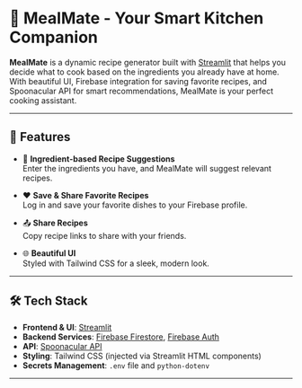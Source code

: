 # 🥘 MealMate - Your Smart Kitchen Companion

**MealMate** is a dynamic recipe generator built with [Streamlit](https://streamlit.io/) that helps you decide what to cook based on the ingredients you already have at home. With beautiful UI, Firebase integration for saving favorite recipes, and Spoonacular API for smart recommendations, MealMate is your perfect cooking assistant.

---

## 🚀 Features

- 🧾 **Ingredient-based Recipe Suggestions**  
  Enter the ingredients you have, and MealMate will suggest relevant recipes.

- ❤️ **Save & Share Favorite Recipes**  
  Log in and save your favorite dishes to your Firebase profile.

- 📤 **Share Recipes**  
  Copy recipe links to share with your friends.

- 🌐 **Beautiful UI**  
  Styled with Tailwind CSS for a sleek, modern look.

---

## 🛠️ Tech Stack

- **Frontend & UI**: [Streamlit](https://streamlit.io/)
- **Backend Services**: [Firebase Firestore](https://firebase.google.com/docs/firestore), [Firebase Auth](https://firebase.google.com/docs/auth)
- **API**: [Spoonacular API](https://spoonacular.com/food-api)
- **Styling**: Tailwind CSS (injected via Streamlit HTML components)
- **Secrets Management**: `.env` file and `python-dotenv`

---


